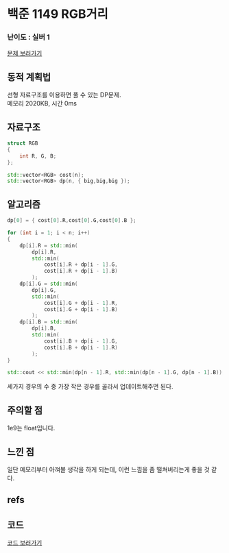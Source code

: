 # 백준 1149 RGB거리
 
### 난이도 : 실버 1
[문제 보러가기](https://www.acmicpc.net/problem/1149)
  
## 동적 계획법
선형 자료구조를 이용하면 풀 수 있는 DP문제.    
메모리 	2020KB, 시간 0ms

## 자료구조
```c++
struct RGB 
{
	int R, G, B;
};

std::vector<RGB> cost(n);
std::vector<RGB> dp(n, { big,big,big });
```

## 알고리즘
```c++
dp[0] = { cost[0].R,cost[0].G,cost[0].B };

for (int i = 1; i < n; i++) 
{
    dp[i].R = std::min(
        dp[i].R, 
        std::min(
            cost[i].R + dp[i - 1].G,
            cost[i].R + dp[i - 1].B)
        );
    dp[i].G = std::min(
        dp[i].G,
        std::min(
            cost[i].G + dp[i - 1].R,
            cost[i].G + dp[i - 1].B)
        );
    dp[i].B = std::min(
        dp[i].B,
        std::min(
            cost[i].B + dp[i - 1].G,
            cost[i].B + dp[i - 1].R)
        );
}

std::cout << std::min(dp[n - 1].R, std::min(dp[n - 1].G, dp[n - 1].B));

```
세가지 경우의 수 중 가장 작은 경우를 골라서 업데이트해주면 된다.
## 주의할 점
1e9는 float입니다.

## 느낀 점
일단 메모리부터 아껴볼 생각을 하게 되는데, 이런 느낌을 좀 떨쳐버리는게 좋을 것 같다.

## refs

## 코드
[코드 보러가기](./boj1149.cpp)
